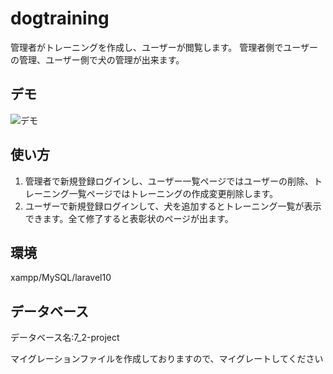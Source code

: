 

# dogtraining

管理者がトレーニングを作成し、ユーザーが閲覧します。
管理者側でユーザーの管理、ユーザー側で犬の管理が出来ます。

## デモ

![デモ](https://www.awesomescreenshot.com/video/16251712?key=e4596b03c6627914e7dc84193d3ef765)


## 使い方

1. 管理者で新規登録ログインし、ユーザー一覧ページではユーザーの削除、トレーニング一覧ページではトレーニングの作成変更削除します。
2. ユーザーで新規登録ログインして、犬を追加するとトレーニング一覧が表示できます。全て修了すると表彰状のページが出ます。



## 環境

xampp/MySQL/laravel10



## データベース

データベース名:7_2-project

マイグレーションファイルを作成しておりますので、マイグレートしてください
